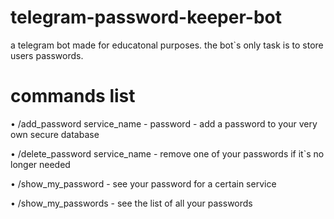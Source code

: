 # telegram-password-keeper-bot
a telegram bot made for educatonal purposes. the bot`s only task is to store users passwords.
# commands list
• /add_password service_name - password - add a password to your very own secure database

• /delete_password service_name - remove one of your passwords if it`s no longer needed

• /show_my_password <service> - see your password for a certain service

• /show_my_passwords - see the list of all your passwords
